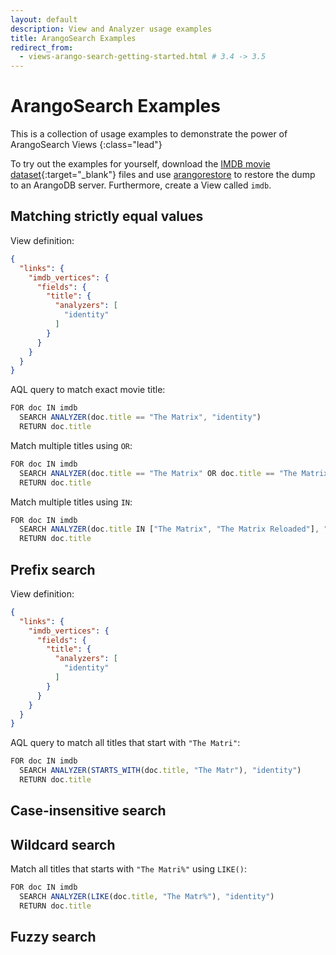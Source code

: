 ```yaml
---
layout: default
description: View and Analyzer usage examples
title: ArangoSearch Examples
redirect_from:
  - views-arango-search-getting-started.html # 3.4 -> 3.5
---
```

# ArangoSearch Examples

This is a collection of usage examples to demonstrate the power of
ArangoSearch Views
{:class="lead"}

To try out the examples for yourself, download the
[IMDB movie dataset](https://github.com/arangodb/example-datasets/tree/master/Graphs/IMDB/dump){:target="_blank"}
files and use [arangorestore](programs-arangorestore.html) to restore the
dump to an ArangoDB server. Furthermore, create a View called `imdb`.

## Matching strictly equal values

View definition:

```json
{
  "links": {
    "imdb_vertices": {
      "fields": {
        "title": {
          "analyzers": [
            "identity"
          ]
        }
      }
    }
  }
}
```

AQL query to match exact movie title:

```js
FOR doc IN imdb
  SEARCH ANALYZER(doc.title == "The Matrix", "identity")
  RETURN doc.title
```

Match multiple titles using `OR`:

```js
FOR doc IN imdb
  SEARCH ANALYZER(doc.title == "The Matrix" OR doc.title == "The Matrix Reloaded", "identity")
  RETURN doc.title
```

Match multiple titles using `IN`:

```js
FOR doc IN imdb
  SEARCH ANALYZER(doc.title IN ["The Matrix", "The Matrix Reloaded"], "identity")
  RETURN doc.title
```

## Prefix search

View definition:

```json
{
  "links": {
    "imdb_vertices": {
      "fields": {
        "title": {
          "analyzers": [
            "identity"
          ]
        }
      }
    }
  }
}
```

AQL query to match all titles that start with `"The Matri"`:

```js
FOR doc IN imdb
  SEARCH ANALYZER(STARTS_WITH(doc.title, "The Matr"), "identity")
  RETURN doc.title
```

## Case-insensitive search



## Wildcard search

Match all titles that starts with `"The Matri%"` using `LIKE()`:

```js
FOR doc IN imdb
  SEARCH ANALYZER(LIKE(doc.title, "The Matr%"), "identity")
  RETURN doc.title
```

## Fuzzy search

<!--

View Configuration and Search
-----------------------------

Assume the following collections were initially defined in a database using
the following arangosh commands:

```js
c0 = db._create("ExampleCollection0");
c1 = db._create("ExampleCollection1");

c0.save({ i: 0, name: "full", text: "是一个 多模 型数 据库" });
c0.save({ i: 1, name: "half", text: "是一个 多模" });
c0.save({ i: 2, name: "other half", text: "型数 据库" });
c0.save({ i: 3, name: "quarter", text: "是一" });

c1.save({ i: 4, a: "foo", b: "bar" });
c1.save({ i: 5, a: "foo", b: "baz" });
c1.save({ i: 6, a: "bar", b: "foo" });
c1.save({ i: 7, a: "baz", b: "foo" });
```

A View with default parameters can be created by calling `db._createView()`
(see [JavaScript Interface for Views](data-modeling-views.html)):

```js
v0 = db._createView("ExampleView", "arangosearch", {});
```

Then link the collections to the View, define which properties shall be indexed
and with which Analyzers the values are supposed to be processed:

```js
v0 = db._view("ExampleView");
v0.properties({
    links: {
      /* collection Link 0 with additional custom configuration: */
      'ExampleCollection0':
      {
        /* examine fields of all linked collections,
           using default configuration: */
        includeAllFields: true,
        fields:
        {
          /* a field to apply custom configuration
             that will index English text: */
          name:
          {
            analyzers: ["text_en"]
          },
          /* another field to apply custom configuration
             that will index Chinese text: */
          text:
          {
            analyzers: ["text_zh"]
          }
        }
      },
      /* collection Link 1 with custom configuration: */
      'ExampleCollection1':
      {
        /* examine all fields using default configuration: */
        includeAllFields: true,
        fields:
        {
          a:
          {
            /* a field to apply custom configuration
                that will index English text: */
            analyzers: ["text_en"]
          }
        }
      }
    }
  }
);
```

You have to wait a few seconds for the View to update its index.
Then you can query it:

```js
db._query(`FOR doc IN ExampleView
  SEARCH PHRASE(doc.text, "型数 据库", "text_zh") OR
  ANALYZER(STARTS_WITH(doc.b, "ba"), "text_en")
  SORT TFIDF(doc) DESC
  RETURN doc`);
```

The result will include all documents from both linked collections that have
the Chinese phrase `多模 型数` at any position in the `text` attribute value
**or** the property `b` starting with `ba` in English. Additionally,
descendant sorting using the TF-IDF scoring algorithm will be applied.

```json
[
  {
    "_key" : "120",
    "_id" : "ExampleCollection0/120",
    "_rev" : "_XPoMzCi--_",
    "i" : 0,
    "name" : "full",
    "text" : "是一个 多模 型数 据库"
  },
  {
    "_key" : "124",
    "_id" : "ExampleCollection0/124",
    "_rev" : "_XPoMzCq--_",
    "i" : 2,
    "name" : "other half",
    "text" : "型数 据库"
  },
  {
    "_key" : "128",
    "_id" : "ExampleCollection1/128",
    "_rev" : "_XPoMzCu--_",
    "a" : "foo",
    "b" : "bar",
    "i" : 4
  },
  {
    "_key" : "130",
    "_id" : "ExampleCollection1/130",
    "_rev" : "_XPoMzCy--_",
    "a" : "foo",
    "b" : "baz",
    "i" : 5
  }
]
```

Use cases
---------

### Prefix search

The data contained in our View looks like that:

```json
{ "id": 1, "body": "ThisIsAVeryLongWord" }
{ "id": 2, "body": "ThisIsNotSoLong" }
{ "id": 3, "body": "ThisIsShorter" }
{ "id": 4, "body": "ThisIs" }
{ "id": 5, "body": "ButNotThis" }
```

We now want to search for documents where the attribute `body` starts with
`"ThisIs"`. A simple AQL query executing this prefix search:

```js
FOR doc IN viewName
  SEARCH STARTS_WITH(doc.body, 'ThisIs')
  RETURN doc
```

It will find the documents with the ids `1`, `2`, `3`, `4`, but not `5`.

-->